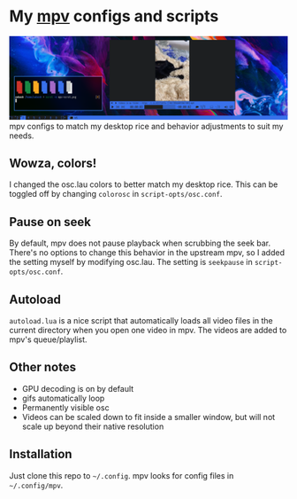 # My [mpv](https://github.com/mpv-player/mpv) configs and scripts
![screenshot](https://raw.githubusercontent.com/owbosh/owbosh.github.io/main/resources/mpv-scrot.png)
mpv configs to match my desktop rice and behavior adjustments to suit my needs.

## Wowza, colors!
I changed the osc.lau colors to better match my desktop rice. This can be toggled off by changing `colorosc` in `script-opts/osc.conf`.

## Pause on seek
By default, mpv does not pause playback when scrubbing the seek bar. There's no options to change this behavior in the upstream mpv, so I added the setting myself by modifying osc.lau. The setting is `seekpause` in `script-opts/osc.conf`.

## Autoload
`autoload.lua` is a nice script that automatically loads all video files in the current directory when you open one video in mpv. The videos are added to mpv's queue/playlist.

## Other notes
* GPU decoding is on by default
* gifs automatically loop
* Permanently visible osc
* Videos can be scaled down to fit inside a smaller window, but will not scale up beyond their native resolution

## Installation
Just clone this repo to `~/.config`. mpv looks for config files in `~/.config/mpv`.